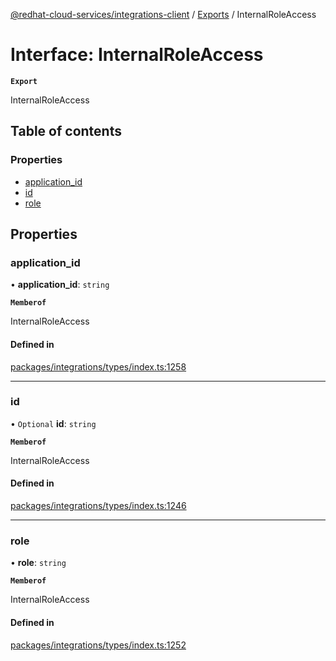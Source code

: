 [@redhat-cloud-services/integrations-client](../README.md) / [Exports](../modules.md) / InternalRoleAccess

# Interface: InternalRoleAccess

**`Export`**

InternalRoleAccess

## Table of contents

### Properties

- [application\_id](InternalRoleAccess.md#application_id)
- [id](InternalRoleAccess.md#id)
- [role](InternalRoleAccess.md#role)

## Properties

### application\_id

• **application\_id**: `string`

**`Memberof`**

InternalRoleAccess

#### Defined in

[packages/integrations/types/index.ts:1258](https://github.com/RedHatInsights/javascript-clients/blob/main/packages/integrations/types/index.ts#L1258)

___

### id

• `Optional` **id**: `string`

**`Memberof`**

InternalRoleAccess

#### Defined in

[packages/integrations/types/index.ts:1246](https://github.com/RedHatInsights/javascript-clients/blob/main/packages/integrations/types/index.ts#L1246)

___

### role

• **role**: `string`

**`Memberof`**

InternalRoleAccess

#### Defined in

[packages/integrations/types/index.ts:1252](https://github.com/RedHatInsights/javascript-clients/blob/main/packages/integrations/types/index.ts#L1252)
